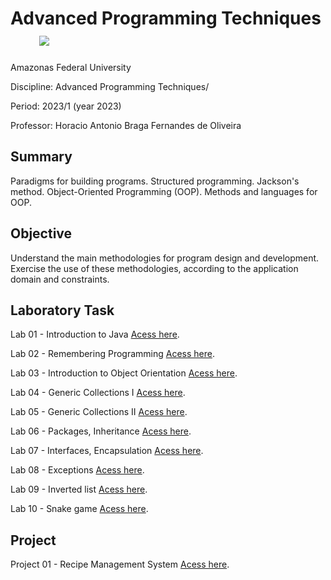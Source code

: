 # Advanced Programming Techniques   &nbsp;&nbsp;&nbsp;&nbsp;&nbsp;&nbsp;&nbsp;<img src="https://img.shields.io/badge/Status-Completed-brightgreen"/> 

Amazonas Federal University

Discipline: Advanced Programming Techniques/

Period: 2023/1 (year 2023)

Professor: Horacio Antonio Braga Fernandes de Oliveira

## Summary 
Paradigms for building programs. Structured programming. Jackson's method. Object-Oriented Programming (OOP). Methods and languages for OOP.

## Objective
Understand the main methodologies for program design and development. Exercise the use of these methodologies, according to the application domain and constraints.

## Laboratory Task

Lab 01 - Introduction to Java [Acess here](https://github.com/evandr022/Advanced-Programming-Techniques/tree/main/Laborat%C3%B3rio%201%20Introdu%C3%A7%C3%A3o%20ao%20JavaFerramenta%20externa).</p>
Lab 02 - Remembering Programming [Acess here](https://github.com/evandr022/Advanced-Programming-Techniques/tree/main/Laborat%C3%B3rio%202%20Relembrando%20Programa%C3%A7%C3%A3oFerramenta%20externa).</p>
Lab 03 - Introduction to Object Orientation [Acess here](https://github.com/evandr022/Advanced-Programming-Techniques/tree/main/Laborat%C3%B3rio%203%20Introdu%C3%A7%C3%A3o%20%C3%A0%20Orienta%C3%A7%C3%A3o%20a%20Objetos).</p>
Lab 04 - Generic Collections I [Acess here](https://github.com/evandr022/Advanced-Programming-Techniques/tree/main/Laborat%C3%B3rio%204%20Cole%C3%A7%C3%B5es%20Gen%C3%A9ricas%20I).</p>
Lab 05 - Generic Collections II [Acess here](https://github.com/evandr022/Advanced-Programming-Techniques/tree/main/Laborat%C3%B3rio%205%20Cole%C3%A7%C3%B5es%20Gen%C3%A9ricas%20II).</p>
Lab 06 - Packages, Inheritance [Acess here](https://github.com/evandr022/Advanced-Programming-Techniques/tree/main/Laborat%C3%B3rio%206%20Pacotes%2C%20Heran%C3%A7a).</p>
Lab 07 - Interfaces, Encapsulation [Acess here](https://github.com/evandr022/Advanced-Programming-Techniques/tree/main/Laborat%C3%B3rio%207%20Interfaces%2C%20Encapsulamento).</p>
Lab 08 - Exceptions [Acess here](https://github.com/evandr022/Advanced-Programming-Techniques/tree/main/Laborat%C3%B3rio%208%20Exce%C3%A7%C3%B5es).</p>
Lab 09 - Inverted list [Acess here](https://github.com/evandr022/Advanced-Programming-Techniques/tree/main/Laborat%C3%B3rio%209%20Lista%20Invertida).</p>
Lab 10 - Snake game [Acess here](https://github.com/evandr022/Algorithms-and-Data-Structures-II/tree/main/Trabalhos/Trabalho%2001).</p>

## Project

Project 01 - Recipe Management System [Acess here](https://github.com/evandr022/Advanced-Programming-Techniques/tree/main/Trabalho%20Pratico%2001/CookBook/CookBook/src).</p>
